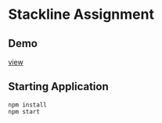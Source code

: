 # Stackline Assignment

## Demo

[view](https://stackline-assignment.herokuapp.com/)

## Starting Application

```
npm install
npm start
```
